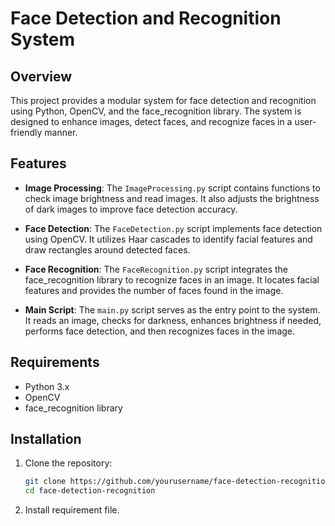 # Face Detection and Recognition System

## Overview
This project provides a modular system for face detection and recognition using Python, OpenCV, and the face_recognition library. The system is designed to enhance images, detect faces, and recognize faces in a user-friendly manner.

## Features
- **Image Processing**: The `ImageProcessing.py` script contains functions to check image brightness and read images. It also adjusts the brightness of dark images to improve face detection accuracy.

- **Face Detection**: The `FaceDetection.py` script implements face detection using OpenCV. It utilizes Haar cascades to identify facial features and draw rectangles around detected faces.

- **Face Recognition**: The `FaceRecognition.py` script integrates the face_recognition library to recognize faces in an image. It locates facial features and provides the number of faces found in the image.

- **Main Script**: The `main.py` script serves as the entry point to the system. It reads an image, checks for darkness, enhances brightness if needed, performs face detection, and then recognizes faces in the image.

## Requirements
- Python 3.x
- OpenCV
- face_recognition library

## Installation
1. Clone the repository:
   ```bash
   git clone https://github.com/yourusername/face-detection-recognition.git
   cd face-detection-recognition
2. Install requirement file.
